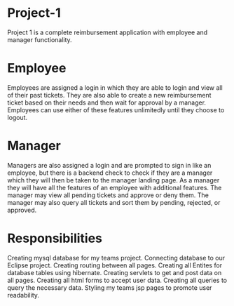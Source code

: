 # Project-1

Project 1  is a complete reimbursement application with employee and manager functionality. 

# Employee

Employees are assigned a login in which they are able to login and view all of their past tickets. They are also able to create a new reimbursement ticket based on their needs and then wait for approval by a manager. Employees can use either of these features unlimitedly until they choose to logout.

# Manager

Managers are also assigned a login and are prompted to sign in like an employee, but there is a backend check to check if they are a manager which they will then be taken to the manager landing page. As a manager they will have all the features of an employee with additional features. The manager may view all pending tickets and approve or deny them. The manager may also query all tickets and sort them by pending, rejected, or approved.

# Responsibilities

Creating mysql database for my teams project.
Connecting database to our Eclipse project.
Creating routing between all pages.
Creating all Entites for database tables using hibernate.
Creating servlets to get and post data on all pages.
Creating all html forms to accept user data.
Creating all queries to query the necessary data.
Styling my teams jsp pages to promote user readability.
